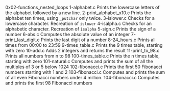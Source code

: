 0x02-functions_nested_loops
1-alphabet.c
Prints the lowercase letters of the alphabet followed by a new line.
2-print_alphabet_x10.c
Prints the alphabet ten times, using ``_putchar`` only twice.
3-islower.c
Checks for a lowercase character. Recreation of ``islower``
4-isalpha.c
Checks for an alphabetic character. Recreation of ``isalpha``
5-sign.c
Prints the sign of a number
6-abs.c
Computes the absolute value of an integer
7-print_last_digit.c
Prints the last digit of a number
8-24_hours.c
Prints all times from 00:00 to 23:59
9-times_table.c
Prints the 9 times table, starting with zero
10-add.c
Adds 2 integers and returns the result
11-print_to_98.c
Prints all numbers from n to 98
100-times_table.c
Prints the n times table, starting with zero
101-natural.c
Computes and prints the sum of all the multiples of 3 or 5 below 1024
102-fibonacci.c
Prints the first 50 Fibonacci numbers starting with 1 and 2
103-fibonacci.c
Computes and prints the sum of all even Fibonacci numbers under 4 million.
104-fibonacci.c
Computes and prints the first 98 Fibonacci numbers

